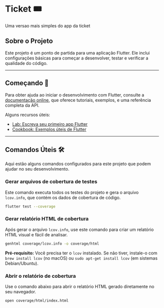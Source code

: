 # Ticket 🎟️

Uma versao mais simples do app da ticket 

## Sobre o Projeto

Este projeto é um ponto de partida para uma aplicação Flutter. Ele inclui configurações básicas para começar a desenvolver, testar e verificar a qualidade do código.

-----

## Começando 🚀

Para obter ajuda ao iniciar o desenvolvimento com Flutter, consulte a
[documentação online](https://docs.flutter.dev/), que oferece tutoriais,
exemplos, e uma referência completa da API.

Alguns recursos úteis:

  - [Lab: Escreva seu primeiro app Flutter](https://docs.flutter.dev/get-started/codelab)
  - [Cookbook: Exemplos úteis de Flutter](https://docs.flutter.dev/cookbook)

-----

## Comandos Úteis 🛠️

Aqui estão alguns comandos configurados para este projeto que podem ajudar no seu desenvolvimento.

### Gerar arquivos de cobertura de testes

Este comando executa todos os testes do projeto e gera o arquivo `lcov.info`, que contém os dados de cobertura de código.

```bash
flutter test --coverage
```

### Gerar relatório HTML de cobertura

Após gerar o arquivo `lcov.info`, use este comando para criar um relatório HTML visual e fácil de analisar.

```bash
genhtml coverage/lcov.info -o coverage/html
```

**Pré-requisito:** Você precisa ter o `lcov` instalado. Se não tiver, instale-o com `brew install lcov` (no macOS) ou `sudo apt-get install lcov` (em sistemas Debian/Ubuntu).

### Abrir o relatório de cobertura

Use o comando abaixo para abrir o relatório HTML gerado diretamente no seu navegador.

```bash
open coverage/html/index.html
```